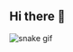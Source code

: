 ## Hi there 👋

<!--
**Chintamanichourase/Chintamanichourase** is a ✨ _special_ ✨ repository because its `README.md` (this file) appears on your GitHub profile.

Here are some ideas to get you started:

- 🔭 I’m currently working on ...
- 🌱 I’m currently learning ...
- 👯 I’m looking to collaborate on ...
- 🤔 I’m looking for help with ...
- 💬 Ask me about ...
- 📫 How to reach me: ...
- 😄 Pronouns: ...
- ⚡ Fun fact: ...
-->


![snake gif](https://github.com/Chintamanichourase/Chintamanichourase/blob/output/github-contribution-grid-snake.gif)
